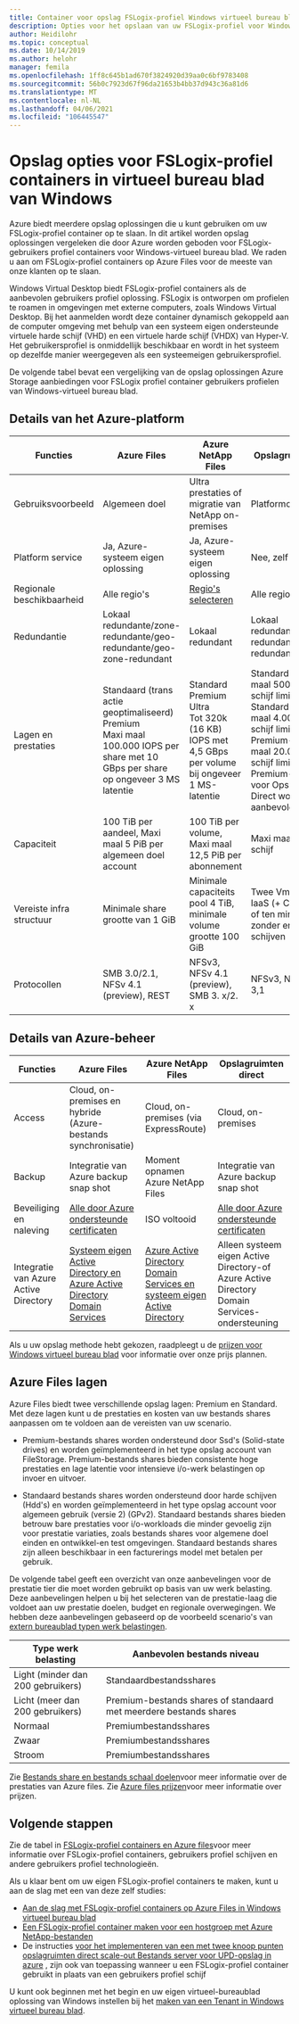```yaml
---
title: Container voor opslag FSLogix-profiel Windows virtueel bureau blad-Azure
description: Opties voor het opslaan van uw FSLogix-profiel voor Windows virtueel bureau blad op Azure Storage.
author: Heidilohr
ms.topic: conceptual
ms.date: 10/14/2019
ms.author: helohr
manager: femila
ms.openlocfilehash: 1ff8c645b1ad670f3824920d39aa0c6bf9783408
ms.sourcegitcommit: 56b0c7923d67f96da21653b4bb37d943c36a81d6
ms.translationtype: MT
ms.contentlocale: nl-NL
ms.lasthandoff: 04/06/2021
ms.locfileid: "106445547"
---
```

# <a name="storage-options-for-fslogix-profile-containers-in-windows-virtual-desktop"></a>Opslag opties voor FSLogix-profiel containers in virtueel bureau blad van Windows

Azure biedt meerdere opslag oplossingen die u kunt gebruiken om uw FSLogix-profiel container op te slaan. In dit artikel worden opslag oplossingen vergeleken die door Azure worden geboden voor FSLogix-gebruikers profiel containers voor Windows-virtueel bureau blad. We raden u aan om FSLogix-profiel containers op Azure Files voor de meeste van onze klanten op te slaan.

Windows Virtual Desktop biedt FSLogix-profiel containers als de aanbevolen gebruikers profiel oplossing. FSLogix is ontworpen om profielen te roamen in omgevingen met externe computers, zoals Windows Virtual Desktop. Bij het aanmelden wordt deze container dynamisch gekoppeld aan de computer omgeving met behulp van een systeem eigen ondersteunde virtuele harde schijf (VHD) en een virtuele harde schijf (VHDX) van Hyper-V. Het gebruikersprofiel is onmiddellijk beschikbaar en wordt in het systeem op dezelfde manier weergegeven als een systeemeigen gebruikersprofiel.

De volgende tabel bevat een vergelijking van de opslag oplossingen Azure Storage aanbiedingen voor FSLogix profiel container gebruikers profielen van Windows-virtueel bureau blad.

## <a name="azure-platform-details"></a>Details van het Azure-platform

|Functies|Azure Files|Azure NetApp Files|Opslagruimten direct|
|--------|-----------|------------------|---------------------|
|Gebruiksvoorbeeld|Algemeen doel|Ultra prestaties of migratie van NetApp on-premises|Platformoverschrijdend|
|Platform service|Ja, Azure-systeem eigen oplossing|Ja, Azure-systeem eigen oplossing|Nee, zelf beheerd|
|Regionale beschikbaarheid|Alle regio's|[Regio's selecteren](https://azure.microsoft.com/global-infrastructure/services/?products=netapp&regions=all)|Alle regio's|
|Redundantie|Lokaal redundante/zone-redundante/geo-redundante/geo-zone-redundant|Lokaal redundant|Lokaal redundante/zone-redundant/geo-redundant|
|Lagen en prestaties| Standaard (trans actie geoptimaliseerd)<br>Premium<br>Maxi maal 100.000 IOPS per share met 10 GBps per share op ongeveer 3 MS latentie|Standard<br>Premium<br>Ultra<br>Tot 320k (16 KB) IOPS met 4,5 GBps per volume bij ongeveer 1 MS-latentie|Standard-HDD: Maxi maal 500 IOPS per schijf limieten<br>Standard-SSD: Maxi maal 4.000 IOPS per schijf limieten<br>Premium-SSD: Maxi maal 20.000 IOPS per schijf limieten<br>Premium-schijven voor Opslagruimten Direct worden aanbevolen|
|Capaciteit|100 TiB per aandeel, Maxi maal 5 PiB per algemeen doel account |100 TiB per volume, Maxi maal 12,5 PiB per abonnement|Maxi maal 32 TiB per schijf|
|Vereiste infra structuur|Minimale share grootte van 1 GiB|Minimale capaciteits pool 4 TiB, minimale volume grootte 100 GiB|Twee Vm's op Azure IaaS (+ Cloudwitness) of ten minste drie Vm's zonder en kosten voor schijven|
|Protocollen|SMB 3.0/2.1, NFSv 4.1 (preview), REST|NFSv3, NFSv 4.1 (preview), SMB 3. x/2. x|NFSv3, NFSv 4.1, SMB 3,1|

## <a name="azure-management-details"></a>Details van Azure-beheer

|Functies|Azure Files|Azure NetApp Files|Opslagruimten direct|
|--------|-----------|------------------|---------------------|
|Access|Cloud, on-premises en hybride (Azure-bestands synchronisatie)|Cloud, on-premises (via ExpressRoute)|Cloud, on-premises|
|Backup|Integratie van Azure backup snap shot|Moment opnamen Azure NetApp Files|Integratie van Azure backup snap shot|
|Beveiliging en naleving|[Alle door Azure ondersteunde certificaten](https://www.microsoft.com/trustcenter/compliance/complianceofferings)|ISO voltooid|[Alle door Azure ondersteunde certificaten](https://www.microsoft.com/trustcenter/compliance/complianceofferings)|
|Integratie van Azure Active Directory|[Systeem eigen Active Directory en Azure Active Directory Domain Services](../storage/files/storage-files-active-directory-overview.md)|[Azure Active Directory Domain Services en systeem eigen Active Directory](../azure-netapp-files/azure-netapp-files-faqs.md#does-azure-netapp-files-support-azure-active-directory)|Alleen systeem eigen Active Directory-of Azure Active Directory Domain Services-ondersteuning|

Als u uw opslag methode hebt gekozen, raadpleegt u de [prijzen voor Windows virtueel bureau blad](https://azure.microsoft.com/pricing/details/virtual-desktop/) voor informatie over onze prijs plannen.

## <a name="azure-files-tiers"></a>Azure Files lagen

Azure Files biedt twee verschillende opslag lagen: Premium en Standard. Met deze lagen kunt u de prestaties en kosten van uw bestands shares aanpassen om te voldoen aan de vereisten van uw scenario.

- Premium-bestands shares worden ondersteund door Ssd's (Solid-state drives) en worden geïmplementeerd in het type opslag account van FileStorage. Premium-bestands shares bieden consistente hoge prestaties en lage latentie voor intensieve i/o-werk belastingen op invoer en uitvoer. 

- Standaard bestands shares worden ondersteund door harde schijven (Hdd's) en worden geïmplementeerd in het type opslag account voor algemeen gebruik (versie 2) (GPv2). Standaard bestands shares bieden betrouw bare prestaties voor i/o-workloads die minder gevoelig zijn voor prestatie variaties, zoals bestands shares voor algemene doel einden en ontwikkel-en test omgevingen. Standaard bestands shares zijn alleen beschikbaar in een facturerings model met betalen per gebruik.

De volgende tabel geeft een overzicht van onze aanbevelingen voor de prestatie tier die moet worden gebruikt op basis van uw werk belasting. Deze aanbevelingen helpen u bij het selecteren van de prestatie-laag die voldoet aan uw prestatie doelen, budget en regionale overwegingen. We hebben deze aanbevelingen gebaseerd op de voorbeeld scenario's van [extern bureaublad typen werk belastingen](/windows-server/remote/remote-desktop-services/remote-desktop-workloads). 

| Type werk belasting | Aanbevolen bestands niveau |
|--------|-----------|
| Light (minder dan 200 gebruikers) | Standaardbestandsshares |
| Licht (meer dan 200 gebruikers) | Premium-bestands shares of standaard met meerdere bestands shares |
|Normaal|Premiumbestandsshares|
|Zwaar|Premiumbestandsshares|
|Stroom|Premiumbestandsshares|

Zie [Bestands share en bestands schaal doelen](../storage/files/storage-files-scale-targets.md#azure-files-scale-targets)voor meer informatie over de prestaties van Azure files. Zie [Azure files prijzen](https://azure.microsoft.com/pricing/details/storage/files/)voor meer informatie over prijzen.

## <a name="next-steps"></a>Volgende stappen

Zie de tabel in [FSLogix-profiel containers en Azure files](fslogix-containers-azure-files.md)voor meer informatie over FSLogix-profiel containers, gebruikers profiel schijven en andere gebruikers profiel technologieën.

Als u klaar bent om uw eigen FSLogix-profiel containers te maken, kunt u aan de slag met een van deze zelf studies:

- [Aan de slag met FSLogix-profiel containers op Azure Files in Windows virtueel bureau blad](create-file-share.md)
- [Een FSLogix-profiel container maken voor een hostgroep met Azure NetApp-bestanden](create-fslogix-profile-container.md)
- De instructies [voor het implementeren van een met twee knoop punten opslagruimten direct scale-out Bestands server voor UPD-opslag in azure](/windows-server/remote/remote-desktop-services/rds-storage-spaces-direct-deployment/) , zijn ook van toepassing wanneer u een FSLogix-profiel container gebruikt in plaats van een gebruikers profiel schijf

U kunt ook beginnen met het begin en uw eigen virtueel-bureaublad oplossing van Windows instellen bij het [maken van een Tenant in Windows virtueel bureau blad](./virtual-desktop-fall-2019/tenant-setup-azure-active-directory.md).
